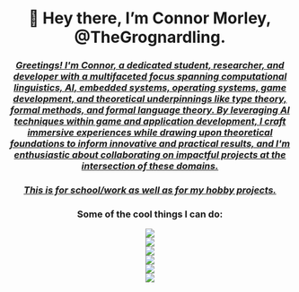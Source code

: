 <h1 align = "center"><b>
  👋 Hey there, I’m Connor Morley, @TheGrognardling.
  </b></h1>
  <h3 align = "center"><u><i>
Greetings! I'm Connor, a dedicated student, researcher, and developer with a multifaceted focus spanning computational linguistics, AI, embedded systems, operating systems, game development, and theoretical underpinnings like type theory, formal methods, and formal language theory. By leveraging AI techniques within game and application development, I craft immersive experiences while drawing upon theoretical foundations to inform innovative and practical results, and I'm enthusiastic about collaborating on impactful projects at the intersection of these domains.
  </u></i></h3>
  <h3 align = "center"><u><i>
  This is for school/work as well as for my hobby projects.
  </u></i></h3>
  <h3 align = "center">
  Some of the cool things I can do:
  </h3>
<p align = "center">
  <a href="https://skillicons.dev">
    <img src="https://skillicons.dev/icons?i=powershell,bash,git,emacs,vim,neovim,vscode,vscodium,eclipse,latex,markdown"/>
    <br>
    <img src="https://skillicons.dev/icons?i=discord,bots,docker,github,gitlab,replit,stackoverflow"/> 
    <br>
    <img src="https://skillicons.dev/icons?i=python,r,lua,processing,java,c,cpp,rust,zig,haskell,matlab,solidity"/> 
    <br>
    <img src="https://skillicons.dev/icons?i=gradle,qt,flask,pytorch,tensorflow,sklearn"/> 
    <br>
    <img src="https://skillicons.dev/icons?i=html,css,wordpress,nginx,nodejs,javascript,react,php,mysql,sqlite"/>
    <br>
    <img src="https://skillicons.dev/icons?i=windows,linux,arch,nix,raspberrypi,bsd,plan9"/>
  </a>
</p>
